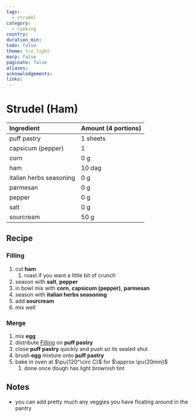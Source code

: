 ```yaml
---
tags:
  - strudel
category:
  - cooking
country:
duration_min:
todo: false
theme: tre_light
marp: false
paginate: false
aliases:
acknowledgements:
links:
---
```


# Strudel (Ham)


|Ingredient|Amount (4 portions)|
| :- | :- |
|puff pastry|1 sheets|
|capsicum (pepper)|1|
|corn|0 g|
|ham|10 dag|
|italian herbs seasoning|0 g|
|parmesan|0 g|
|pepper|0 g|
|salt|0 g|
|sourcream|50 g|

## Recipe

### Filling
1. cut **ham**
	1. roast if you want a little bit of crunch
2. season with **salt**, **pepper**
3. in bowl mix with **corn**, **capsicum (pepper)**, **parmesan**
4. season with **italian herbs seasoning**
5. add **sourcream**
6. mix well

### Merge
1. mix **egg**
2. distribute [Filling](#Filling) on **puff pastry**
3. close **puff pastry** quickly and push so its sealed shut
4. brush **egg** mixture onto **puff pastry**
5. bake in oven at $\pu{120^\circ C}$ for $\approx \pu{20min}$
	1. done once dough has light brownish tint


## Notes
* you can add pretty much any veggies you have floating around in the pantry